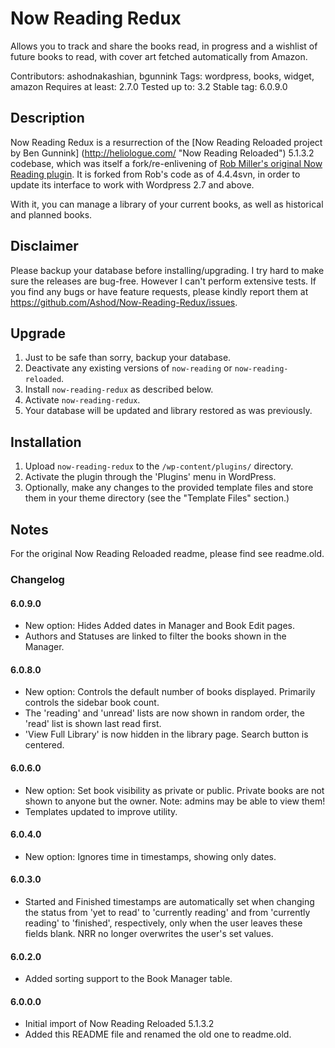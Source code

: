# Now Reading Redux #

Allows you to track and share the books read, in progress and a wishlist of future books to read, with cover art fetched automatically from Amazon.

 Contributors: ashodnakashian, bgunnink
 Tags: wordpress, books, widget, amazon
 Requires at least: 2.7.0
 Tested up to: 3.2
 Stable tag: 6.0.9.0

## Description ##

Now Reading Redux is a resurrection of the [Now Reading Reloaded project by Ben Gunnink] (http://heliologue.com/ "Now Reading Reloaded") 5.1.3.2 codebase, which was itself a fork/re-enlivening of [Rob Miller's original Now Reading plugin](http://robm.me.uk/projects/plugins/wordpress/now-reading/ "Original Now Reading Plugin").  It is forked from Rob's code as of 4.4.4svn, in order to update its interface to work with Wordpress 2.7 and above.

With it, you can manage a library of your current books, as well as historical and planned books.

## Disclaimer ##

Please backup your database before installing/upgrading. I try hard to make sure the releases are bug-free. However I can't perform extensive tests. If you find any bugs or have feature requests, please kindly report them at https://github.com/Ashod/Now-Reading-Redux/issues.

## Upgrade ##

1. Just to be safe than sorry, backup your database.
1. Deactivate any existing versions of `now-reading` or `now-reading-reloaded`.
1. Install `now-reading-redux` as described below.
1. Activate `now-reading-redux`.
1. Your database will be updated and library restored as was previously.

## Installation ##

1. Upload `now-reading-redux` to the `/wp-content/plugins/` directory.
1. Activate the plugin through the 'Plugins' menu in WordPress.
1. Optionally, make any changes to the provided template files and store them in your theme directory (see the "Template Files" section.)

## Notes ##

For the original Now Reading Reloaded readme, please find see readme.old.

### Changelog ###

#### 6.0.9.0 ####
* New option: Hides Added dates in Manager and Book Edit pages.
* Authors and Statuses are linked to filter the books shown in the Manager.

#### 6.0.8.0 ####
* New option: Controls the default number of books displayed. Primarily controls the sidebar book count.
* The 'reading' and 'unread' lists are now shown in random order, the 'read' list is shown last read first.
* 'View Full Library' is now hidden in the library page. Search button is centered.

#### 6.0.6.0 ####
* New option: Set book visibility as private or public. Private books are not shown to anyone but the owner. Note: admins may be able to view them!
* Templates updated to improve utility.

#### 6.0.4.0 ####
* New option: Ignores time in timestamps, showing only dates.

#### 6.0.3.0 ####
* Started and Finished timestamps are automatically set when changing the status from 'yet to read' to 'currently reading' and from 'currently reading' to 'finished', respectively, only when the user leaves these fields blank. NRR no longer overwrites the user's set values.

#### 6.0.2.0 ####
* Added sorting support to the Book Manager table.

#### 6.0.0.0 ####
* Initial import of Now Reading Reloaded 5.1.3.2
* Added this README file and renamed the old one to readme.old.